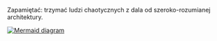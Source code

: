 Zapamiętać: trzymać ludzi chaotycznych z dala od szeroko-rozumianej architektury.

[![Mermaid diagram](https://mermaid.ink/img/eyJjb2RlIjoiZ3JhcGggVERcbkFbRWR5dG9yXSAtLT4gfFR3b3J6eXwgQltKU09OIFNjaGVtYV1cblpbVcW8eXRrb3duaWtdIC0tPiB8V3Bpc3VqZXwgRFt3d3cuZXhhbXBsZS5jb20vYWJjXVxuRCAtLT4gWFxuWFtQcnplZ2zEhWRhcmthXSAtLT4gfFd5c3nFgmEgxbzEhWRhbmllfCBDW1NlcndlciBkeW5hbWljem55XVxuWCAtLT4gfGFsdGVybmF0eXduaWV8IEVbU2Vyd2VyIHN0YXR5c3R5Y3pueV1cbkMgLS0-IHxTcHJhd2R6YSBwbGlrfCBGW2V2ZW50cy9hYmNdXG5GIC0tPiB8SmXFm2xpIGlzdG5pZWplfCBIWyBdXG5IIC0tPiB8VVBEQVRFIHh4eCBXSEVSRSBsb2NhdGlvbiA9ICdhYmMnfCBHW0JhemEgZGFueWNoXVxuSCAtLT4gfFd5c3nFgmEgxbzEhWRhbmllfCBFXG5FIC0tPiB8RmV0Y2h8IElbd3d3LmFub3RoZXJzaXRlLmNvbS9hYmMuanNvbl1cbkkgLS0-IHxad3JhY2EgcGxpayBrb25maWd1cmFjeWpueXwgWFxuSSAtLT4gQiIsIm1lcm1haWQiOnsidGhlbWUiOiJkZWZhdWx0In0sInVwZGF0ZUVkaXRvciI6ZmFsc2V9)](https://mermaid-js.github.io/mermaid-live-editor/#/edit/eyJjb2RlIjoiZ3JhcGggVERcbkFbRWR5dG9yXSAtLT4gfFR3b3J6eXwgQltKU09OIFNjaGVtYV1cblpbVcW8eXRrb3duaWtdIC0tPiB8V3Bpc3VqZXwgRFt3d3cuZXhhbXBsZS5jb20vYWJjXVxuRCAtLT4gWFxuWFtQcnplZ2zEhWRhcmthXSAtLT4gfFd5c3nFgmEgxbzEhWRhbmllfCBDW1NlcndlciBkeW5hbWljem55XVxuWCAtLT4gfGFsdGVybmF0eXduaWV8IEVbU2Vyd2VyIHN0YXR5c3R5Y3pueV1cbkMgLS0-IHxTcHJhd2R6YSBwbGlrfCBGW2V2ZW50cy9hYmNdXG5GIC0tPiB8SmXFm2xpIGlzdG5pZWplfCBIWyBdXG5IIC0tPiB8VVBEQVRFIHh4eCBXSEVSRSBsb2NhdGlvbiA9ICdhYmMnfCBHW0JhemEgZGFueWNoXVxuSCAtLT4gfFd5c3nFgmEgxbzEhWRhbmllfCBFXG5FIC0tPiB8RmV0Y2h8IElbd3d3LmFub3RoZXJzaXRlLmNvbS9hYmMuanNvbl1cbkkgLS0-IHxad3JhY2EgcGxpayBrb25maWd1cmFjeWpueXwgWFxuSSAtLT4gQiIsIm1lcm1haWQiOnsidGhlbWUiOiJkZWZhdWx0In0sInVwZGF0ZUVkaXRvciI6ZmFsc2V9)

